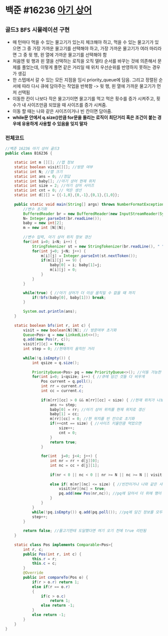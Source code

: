# 백준 #16236 [아기 상어](https://www.acmicpc.net/problem/16236)
`골드3` `BFS` `시뮬레이션` `구현`
---
- 매 턴마다 먹을 수 있는 물고기가 있는지 체크해야 하고, 먹을 수 있는 물고기가 있으면 그 중 가장 가까운 물고기를 선택해야 하고, 가장 가까운 물고기가 여러 마리라면 그 중 윗 행, 왼 열에 가까운 물고기를 선택해야 함
- 처음엔 윗 행과 왼 열을 선택하는 로직을 오직 델타 순서를 바꾸는 것에 의존해서 문제를 풀었는데, 이렇게 풀면 같은 거리일 때 위치 우선순위를 반영하지 못하는 경우가 생김
- 한 스텝에서 갈 수 있는 모든 지점을 임시 priority_queue에 담음. 그리고 정렬된 순서에 따라 다시 큐에 담아주는 작업을 반복함 -> 윗 행, 왼 열에 가까운 물고기가 먼저 선택됨
- 이동한 칸이 나보다 작은 물고기이면 물고기를 먹고 먹은 횟수를 증가 시켜주고, 횟수가 내 사이즈만큼 되었을 때 사이즈를 증가 시켜줌.
- 이동 할 때는 나와 같은 사이즈이거나 빈 칸이면 담아줌.
- **while문 안에서 q.size()만큼 for문을 돌리는 로직이 최단거리 혹은 조건이 붙는 경우에 유용하게 사용할 수 있음을 잊지 말자**

### 전체코드
```java
//백준 16236 아기 상어 골드3
public class B16236 {

	static int m [][]; //맵 정보
	static boolean visit[][]; //방문 여부
	static int N; //맵 크기
	static int ans = 0; //정답
	static int baby[]; //아기 상어 현재 위치
	static int size = 2; //아기 상어 사이즈
	static int cnt = 0; // 먹은 생선
	static int d[][] = {{-1,0},{0,-1},{0,1},{1,0}};
	
	public static void main(String[] args) throws NumberFormatException, IOException {
		//변수 초기화
		BufferedReader br = new BufferedReader(new InputStreamReader(System.in));
		N= Integer.parseInt(br.readLine());
		baby = new int[2];
		m = new int [N][N];
		
		//변수 입력, 아기 상어 위치 정보 갱신
		for(int i=0; i<N; i++) {
			StringTokenizer st = new StringTokenizer(br.readLine(), " ");
			for(int j=0; j<N; j++) {
				m[i][j] = Integer.parseInt(st.nextToken());
				if(m[i][j] == 9) {
					baby[0] = i; baby[1]=j;
					m[i][j] = 0;
				}
			}
		}

		while(true) { //아기 상어가 더 이상 움직일 수 없을 때 까지 
			if(!bfs(baby[0], baby[1])) break;
		}
		
		System.out.println(ans);
	}
	
	static boolean bfs(int r, int c) {
		visit = new boolean[N][N]; // 방문여부 초기화
		Queue<Pos> q = new LinkedList<>();
		q.add(new Pos(r, c));
		visit[r][c] = true;
		int step = 0; //현재까지 움직인 거리
		
		while(!q.isEmpty()) {
			int qsize = q.size();
			
			PriorityQueue<Pos> pq = new PriorityQueue<>(); //이동 가능한 경로들 정렬해서 담기 위한 임시 pq
			for(int i=0; i<qsize; i++) { //큐에 담긴 것들 다 비우게
				Pos current = q.poll();
				int rr = current.r;
				int cc = current.c;
				
				if(m[rr][cc] > 0 && m[rr][cc] < size) { //현재 위치가 나보다 작은 물고기이면
					ans += step;
					baby[0] = rr; //아기 상어 위치를 현재 위치로 갱신
					baby[1] = cc;
					m[rr][cc] = 0; //현 위치를 빈 칸으로 초기화
					if(++cnt == size) { //사이즈 키울만큼 먹었으면
						size++;
						cnt = 0;
					}
					return true;
				}
				
				for(int  j=0; j<4; j++) {
					int nr = rr + d[j][0];
					int nc = cc + d[j][1];
					
					if(nr < 0 || nc < 0 || nr >= N || nc >= N || visit[nr][nc] || m[nr][nc] > size) continue;
					
					else if( m[nr][nc] <= size) { //빈칸이거나 나와 같은 사이즈이면 읻 ㅗㅇ 가능
						visit[nr][nc] = true;
						pq.add(new Pos(nr,nc)); //pq에 담아서 더 위에 행이 먼저 담기고, 같은 행이라면 더 왼쪽 열이 먼저 담기도록
					}
				}
			}
			while(!pq.isEmpty()) q.add(pq.poll()); //pq에 담긴 정보를 모두 큐로 넣어줌
			step++;
		}
		
		return false; //물고기한테 도달했다면 여기 오기 전에 true 리턴됨
	}
	
	static class Pos implements Comparable<Pos>{
		int r, c;
		public Pos(int r, int c) {
			this.r = r;
			this.c = c;
		}
		@Override
		public int compareTo(Pos o) {
			if(r > o.r) return 1;
			else if(r == o.r)
			{
				if(c > o.c)
					return 1;
				else return -1;
			}
			else return -1;
		}
	}
}

```
